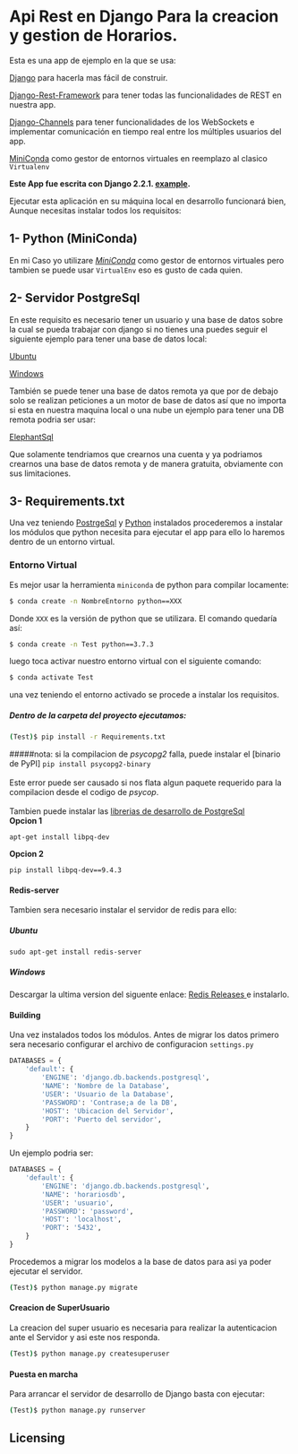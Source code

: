 # Api Rest en Django Para la creacion y gestion de Horarios.

Esta es una app de ejemplo en la que se usa:

[Django](https://www.djangoproject.com/) para hacerla mas fácil de construir.

[Django-Rest-Framework](https://www.django-rest-framework.org/) para tener todas las funcionalidades de REST en nuestra app.

[Django-Channels](https://channels.readthedocs.io/en/latest/) para tener funcionalidades de los WebSockets e implementar comunicación en tiempo real entre los múltiples usuarios del app.

[MiniConda](https://docs.conda.io/en/latest/miniconda.html) como gestor de entornos virtuales en reemplazo al clasico `Virtualenv`

**Este App fue escrita con Django 2.2.1.
[example](https://gitlab.com/mareasperez7/horarios).**


Ejecutar esta aplicación en su máquina local en desarrollo funcionará
bien, Aunque necesitas instalar todos los requisitos:
## 1- Python (MiniConda)
En mi Caso yo utilizare [*MiniConda*](https://hcosta.github.io/instalardjango.com/) como gestor de entornos virtuales pero tambien se puede usar `VirtualEnv` eso es gusto de cada quien.  
## 2- Servidor PostgreSql
En este requisito es necesario tener un usuario y una base de datos sobre la cual se pueda trabajar con django si no tienes una puedes seguir el siguiente ejemplo para tener una base de datos local:

[Ubuntu](https://computingforgeeks.com/install-postgresql-11-on-ubuntu-linux/) 

[Windows](https://parzibyte.me/blog/2019/04/05/instalar-postgresql-11-windows/)


También se puede tener una base de datos remota ya que por de debajo solo se realizan peticiones a un motor de base de datos así que no importa si esta en nuestra maquina local o una nube un ejemplo para tener una DB remota podria ser usar:

[ElephantSql](https://www.elephantsql.com/) 

Que solamente tendriamos que crearnos una cuenta y ya podriamos crearnos una base de datos remota y de manera gratuita, obviamente con sus limitaciones.
## 3- Requirements.txt
Una vez teniendo [PostrgeSql](https://gitlab.com/mareasperez7/horarios/blob/master/README.md#3-requirementstxt) y [ Python](https://gitlab.com/mareasperez7/horarios/blob/master/README.md#1-python-miniconda) instalados procederemos a instalar los módulos que python necesita para ejecutar el app para ello lo haremos dentro de un entorno virtual.
### Entorno Virtual

  
Es mejor usar la herramienta `miniconda` de python para compilar locamente:

```sh
$ conda create -n NombreEntorno python==XXX
```
Donde `XXX` es la versión de python que se utilizara. El comando quedaría así:

```sh
$ conda create -n Test python==3.7.3
```

luego toca activar nuestro entorno virtual con el siguiente comando:

```sh
$ conda activate Test
```

una vez teniendo el entorno activado se procede a instalar los requisitos.

##### Dentro de la carpeta del proyecto ejecutamos:


```sh
(Test)$ pip install -r Requirements.txt
```

#####nota:  si la compilacion de *psycopg2* falla, puede instalar el [binario de PyPI]
```pip install psycopg2-binary```
<br> 
<br> 
Este error puede ser causado si nos flata algun paquete requerido para la compilacion desde el codigo de *psycop*.
<br>
<br>
Tambien puede instalar las [librerias de desarrollo de PostgreSql](https://stackoverflow.com/questions/5629368/installing-psycopg2-into-virtualenv-when-postgresql-is-not-installed-on-developm)
<br>
**Opcion 1**
```
apt-get install libpq-dev
``` 
**Opcion 2**
<br>
```
pip install libpq-dev==9.4.3
```


#### Redis-server
Tambien sera necesario instalar el servidor de redis para ello:
##### Ubuntu
```
sudo apt-get install redis-server
```
##### Windows
Descargar la ultima version del siguente enlace:
[Redis Releases ](https://github.com/microsoftarchive/redis/releases) e instalarlo.

#### Building

Una vez instalados todos los módulos. 
Antes de migrar los datos primero sera necesario configurar el archivo de configuracion `settings.py`

```python
DATABASES = {
    'default': {
        'ENGINE': 'django.db.backends.postgresql',
        'NAME': 'Nombre de la Database',
        'USER': 'Usuario de la Database',
        'PASSWORD': 'Contrase;a de la DB',
        'HOST': 'Ubicacion del Servidor',
        'PORT': 'Puerto del servidor',
    }
}
``` 

Un ejemplo podria ser:

```python
DATABASES = {
    'default': {
        'ENGINE': 'django.db.backends.postgresql',
        'NAME': 'horariosdb',
        'USER': 'usuario',
        'PASSWORD': 'password',
        'HOST': 'localhost',
        'PORT': '5432',
    }
}
```

Procedemos a migrar los modelos a la base de datos para asi ya poder ejecutar el servidor.

```sh
(Test)$ python manage.py migrate
```

#### Creacion de SuperUsuario

La creacion del super usuario es necesaria para realizar la autenticacion ante el Servidor y asi este nos responda.

```sh
(Test)$ python manage.py createsuperuser
```

#### Puesta en marcha

Para arrancar el servidor de desarrollo de Django basta con ejecutar:

```sh
(Test)$ python manage.py runserver
```


## Licensing